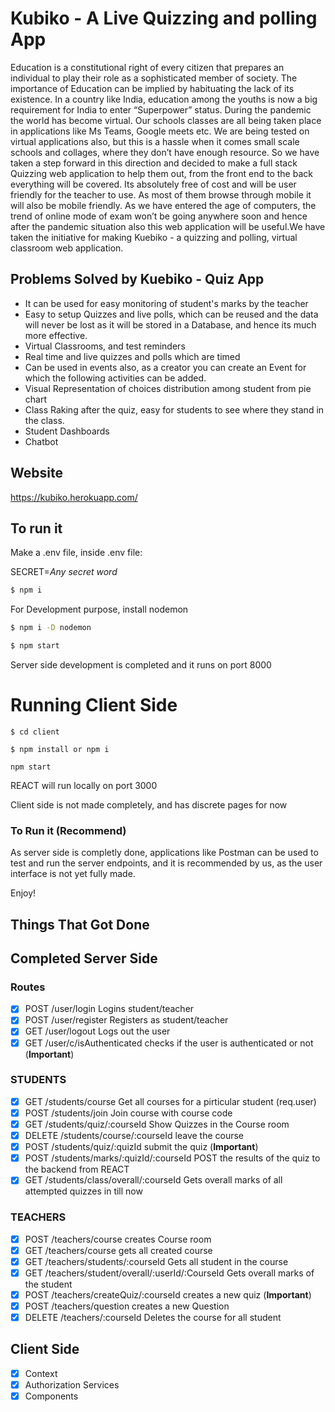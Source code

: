 # Kubiko - A Live Quizzing and polling App

Education is a constitutional right of every citizen that prepares an individual to play their role as a sophisticated member of society. The importance of Education can be implied by habituating the lack of its existence. In a country like India, education among the youths is now a big requirement for India to enter “Superpower” status. During the pandemic the world has become virtual. Our schools classes are all being taken place in applications like Ms Teams, Google meets etc. We are being tested on virtual applications also, but this is a hassle when it comes small scale schools and collages, where they don’t have enough resource. So we have taken a step forward in this direction and decided to make a full stack Quizzing web application to help them out, from the front end to the back everything will be covered. Its absolutely free of cost and will be user friendly for the teacher to use. As most of them browse through mobile it will also be mobile friendly. As we have entered the age of computers, the trend of online mode of exam won’t be going anywhere soon and hence after the pandemic situation also this web application will be useful.We have taken the initiative for making Kuebiko - a quizzing and polling, virtual classroom web application.

## Problems Solved by Kuebiko - Quiz App

- It can be used for easy monitoring of student's marks by the teacher
- Easy to setup Quizzes and live polls, which can be reused and the data will never be lost as it will be stored in a Database, and hence its much more effective.
- Virtual Classrooms, and test reminders
- Real time and live quizzes and polls which are timed
- Can be used in events also, as a creator you can create an Event for which the following activities can be added.
- Visual Representation of choices distribution among student from pie chart
- Class Raking after the quiz, easy for students to see where they stand in the class.
- Student Dashboards
- Chatbot

## Website

https://kubiko.herokuapp.com/

## To run it

Make a .env file, inside .env file:

SECRET=_Any secret word_

```sh
$ npm i
```

For Development purpose, install nodemon

```sh
$ npm i -D nodemon
```

```sh
$ npm start
```

Server side development is completed and it runs on port 8000

# Running Client Side

```
$ cd client

$ npm install or npm i

npm start
```

REACT will run locally on port 3000

Client side is not made completely, and has discrete pages for now

### To Run it (Recommend)

As server side is completly done, applications like Postman can be used to test and run the server endpoints, and it is recommended by us, as the user interface is not yet fully made.

Enjoy!

## Things That Got Done

## Completed Server Side

### Routes

- [x] POST /user/login Logins student/teacher
- [x] POST /user/register Registers as student/teacher
- [x] GET /user/logout Logs out the user
- [x] GET /user/c/isAuthenticated checks if the user is authenticated or not (**Important**)

### STUDENTS

- [x] GET /students/course Get all courses for a pirticular student (req.user)
- [x] POST /students/join Join course with course code
- [x] GET /students/quiz/:courseId Show Quizzes in the Course room
- [x] DELETE /students/course/:courseId leave the course
- [x] POST /students/quiz/:quizId submit the quiz (**Important**)
- [x] POST /students/marks/:quizId/:courseId POST the results of the quiz to the backend from REACT
- [x] GET /students/class/overall/:courseId Gets overall marks of all attempted quizzes in till now

### TEACHERS

- [x] POST /teachers/course creates Course room
- [x] GET /teachers/course gets all created course
- [x] GET /teachers/students/:courseId Gets all student in the course
- [x] GET /teachers/student/overall/:userId/:CourseId Gets overall marks of the student
- [x] POST /teachers/createQuiz/:courseId creates a new quiz (**Important**)
- [x] POST /teachers/question creates a new Question
- [x] DELETE /teachers/:courseId Deletes the course for all student

## Client Side

- [x] Context
- [x] Authorization Services
- [x] Components
